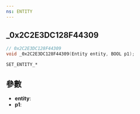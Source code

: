 ```yaml
---
ns: ENTITY
---
```

## _0x2C2E3DC128F44309

```c
// 0x2C2E3DC128F44309
void _0x2C2E3DC128F44309(Entity entity, BOOL p1);
```

```
SET_ENTITY_*  
```

## 參數
* **entity**: 
* **p1**: 


